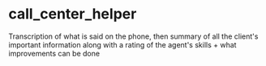 # call_center_helper
Transcription of what is said on the phone, then summary of all the client's important information along with a rating of the agent's skills + what improvements can be done
